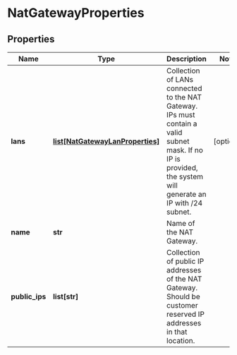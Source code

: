 # NatGatewayProperties

## Properties
| Name | Type | Description | Notes |
| ------------ | ------------- | ------------- | ------------- |
| **lans** | [**list[NatGatewayLanProperties]**](NatGatewayLanProperties.md) | Collection of LANs connected to the NAT Gateway. IPs must contain a valid subnet mask. If no IP is provided, the system will generate an IP with /24 subnet. | [optional]  |
| **name** | **str** | Name of the NAT Gateway. |  |
| **public_ips** | **list[str]** | Collection of public IP addresses of the NAT Gateway. Should be customer reserved IP addresses in that location. |  |


